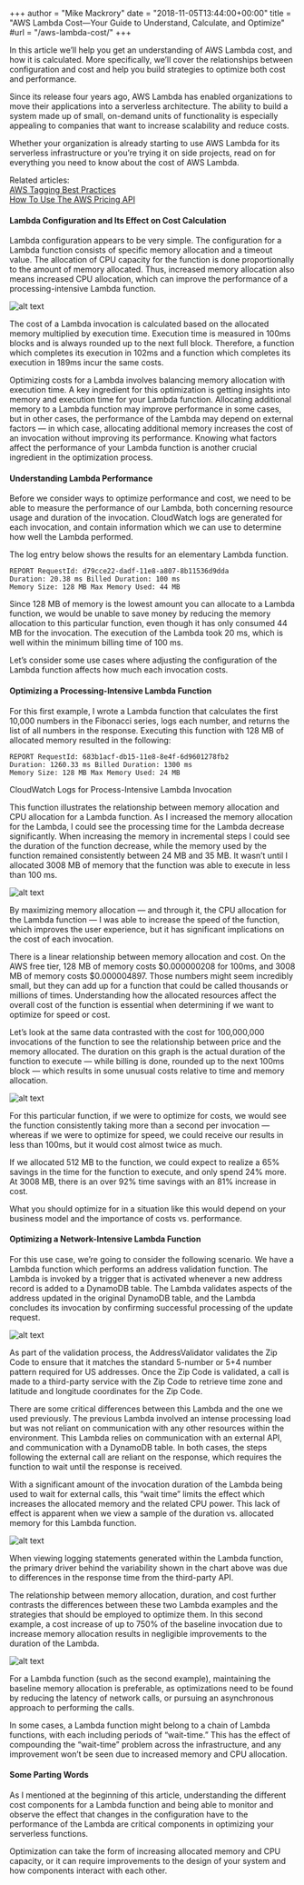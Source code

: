 +++
author = "Mike Mackrory"
date = "2018-11-05T13:44:00+00:00"
title = "AWS Lambda Cost—Your Guide to Understand, Calculate, and Optimize"
#url = "/aws-lambda-cost/"
+++

In this article we’ll help you get an understanding of AWS Lambda cost, and how it is calculated. More specifically, we’ll cover the relationships between configuration and cost and help you build strategies to optimize both cost and performance.

Since its release four years ago, AWS Lambda has enabled organizations to move their applications into a serverless architecture. The ability to build a system made up of small, on-demand units of functionality is especially appealing to companies that want to increase scalability and reduce costs.

Whether your organization is already starting to use AWS Lambda for its serverless infrastructure or you’re trying it on side projects, read on for everything you need to know about the cost of AWS Lambda.

Related articles:  
[AWS Tagging Best Practices](https://www.metricly.com/aws-tagging-best-practices/)  
[How To Use The AWS Pricing API](https://www.metricly.com/aws-pricing-api/)


#### Lambda Configuration and Its Effect on Cost Calculation
Lambda configuration appears to be very simple. The configuration for a Lambda function consists of specific memory allocation and a timeout value. The allocation of CPU capacity for the function is done proportionally to the amount of memory allocated. Thus, increased memory allocation also means increased CPU allocation, which can improve the performance of a processing-intensive Lambda function.


![alt text](https://www.metricly.com/wp-content/uploads/2018/11/image4-300x288.png "post-image")


The cost of a Lambda invocation is calculated based on the allocated memory multiplied by execution time. Execution time is measured in 100ms blocks and is always rounded up to the next full block. Therefore, a function which completes its execution in 102ms and a function which completes its execution in 189ms incur the same costs.

Optimizing costs for a Lambda involves balancing memory allocation with execution time. A key ingredient for this optimization is getting insights into memory and execution time for your Lambda function. Allocating additional memory to a Lambda function may improve performance in some cases, but in other cases, the performance of the Lambda may depend on external factors — in which case, allocating additional memory increases the cost of an invocation without improving its performance. Knowing what factors affect the performance of your Lambda function is another crucial ingredient in the optimization process.

#### Understanding Lambda Performance
Before we consider ways to optimize performance and cost, we need to be able to measure the performance of our Lambda, both concerning resource usage and duration of the invocation. CloudWatch logs are generated for each invocation, and contain information which we can use to determine how well the Lambda performed.

The log entry below shows the results for an elementary Lambda function.

```
REPORT RequestId: d79cce22-dadf-11e8-a807-8b11536d9dda
Duration: 20.38 ms Billed Duration: 100 ms
Memory Size: 128 MB Max Memory Used: 44 MB
```

Since 128 MB of memory is the lowest amount you can allocate to a Lambda function, we would be unable to save money by reducing the memory allocation to this particular function, even though it has only consumed 44 MB for the invocation. The execution of the Lambda took 20 ms, which is well within the minimum billing time of 100 ms.

Let’s consider some use cases where adjusting the configuration of the Lambda function affects how much each invocation costs.

#### Optimizing a Processing-Intensive Lambda Function
For this first example, I wrote a Lambda function that calculates the first 10,000 numbers in the Fibonacci series, logs each number, and returns the list of all numbers in the response. Executing this function with 128 MB of allocated memory resulted in the following:

```
REPORT RequestId: 683b1acf-db15-11e8-8e4f-6d9601278fb2
Duration: 1260.33 ms Billed Duration: 1300 ms
Memory Size: 128 MB Max Memory Used: 24 MB
```

CloudWatch Logs for Process-Intensive Lambda Invocation

This function illustrates the relationship between memory allocation and CPU allocation for a Lambda function. As I increased the memory allocation for the Lambda, I could see the processing time for the Lambda decrease significantly. When increasing the memory in incremental steps I could see the duration of the function decrease, while the memory used by the function remained consistently between 24 MB and 35 MB. It wasn’t until I allocated 3008 MB of memory that the function was able to execute in less than 100 ms.

![alt text](https://www.metricly.com/wp-content/uploads/2018/11/image2.png "post-image")

By maximizing memory allocation — and through it, the CPU allocation for the Lambda function — I was able to increase the speed of the function, which improves the user experience, but it has significant implications on the cost of each invocation.

There is a linear relationship between memory allocation and cost. On the AWS free tier, 128 MB of memory costs $0.000000208 for 100ms, and 3008 MB of memory costs $0.000004897. Those numbers might seem incredibly small, but they can add up for a function that could be called thousands or millions of times. Understanding how the allocated resources affect the overall cost of the function is essential when determining if we want to optimize for speed or cost.

Let’s look at the same data contrasted with the cost for 100,000,000 invocations of the function to see the relationship between price and the memory allocated. The duration on this graph is the actual duration of the function to execute — while billing is done, rounded up to the next 100ms block — which results in some unusual costs relative to time and memory allocation.

![alt text](https://www.metricly.com/wp-content/uploads/2018/11/image5.png "post-image")

For this particular function, if we were to optimize for costs, we would see the function consistently taking more than a second per invocation — whereas if we were to optimize for speed, we could receive our results in less than 100ms, but it would cost almost twice as much.

If we allocated 512 MB to the function, we could expect to realize a 65% savings in the time for the function to execute, and only spend 24% more. At 3008 MB, there is an over 92% time savings with an 81% increase in cost.

What you should optimize for in a situation like this would depend on your business model and the importance of costs vs. performance.

#### Optimizing a Network-Intensive Lambda Function
For this use case, we’re going to consider the following scenario. We have a Lambda function which performs an address validation function. The Lambda is invoked by a trigger that is activated whenever a new address record is added to a DynamoDB table. The Lambda validates aspects of the address updated in the original DynamoDB table, and the Lambda concludes its invocation by confirming successful processing of the update request.

![alt text](https://www.metricly.com/wp-content/uploads/2018/11/image3.png "post-image")

As part of the validation process, the AddressValidator validates the Zip Code to ensure that it matches the standard 5-number or 5+4 number pattern required for US addresses. Once the Zip Code is validated, a call is made to a third-party service with the Zip Code to retrieve time zone and latitude and longitude coordinates for the Zip Code.

There are some critical differences between this Lambda and the one we used previously. The previous Lambda involved an intense processing load but was not reliant on communication with any other resources within the environment. This Lambda relies on communication with an external API, and communication with a DynamoDB table. In both cases, the steps following the external call are reliant on the response, which requires the function to wait until the response is received.

With a significant amount of the invocation duration of the Lambda being used to wait for external calls, this “wait time” limits the effect which increases the allocated memory and the related CPU power. This lack of effect is apparent when we view a sample of the duration vs. allocated memory for this Lambda function.

![alt text](https://www.metricly.com/wp-content/uploads/2018/11/image7.png "post-image")

When viewing logging statements generated within the Lambda function, the primary driver behind the variability shown in the chart above was due to differences in the response time from the third-party API.

The relationship between memory allocation, duration, and cost further contrasts the differences between these two Lambda examples and the strategies that should be employed to optimize them. In this second example, a cost increase of up to 750% of the baseline invocation due to increase memory allocation results in negligible improvements to the duration of the Lambda.

![alt text](https://www.metricly.com/wp-content/uploads/2018/11/image1.png "post-image")

For a Lambda function (such as the second example), maintaining the baseline memory allocation is preferable, as optimizations need to be found by reducing the latency of network calls, or pursuing an asynchronous approach to performing the calls.

In some cases, a Lambda function might belong to a chain of  Lambda functions, with each including periods of “wait-time.” This has the effect of compounding the “wait-time” problem across the infrastructure, and any improvement won’t be seen due to increased memory and CPU allocation.

#### Some Parting Words
As I mentioned at the beginning of this article, understanding the different cost components for a Lambda function and being able to monitor and observe the effect that changes in the configuration have to the performance of the Lambda are critical components in optimizing your serverless functions.

Optimization can take the form of increasing allocated memory and CPU capacity, or it can require improvements to the design of your system and how components interact with each other.